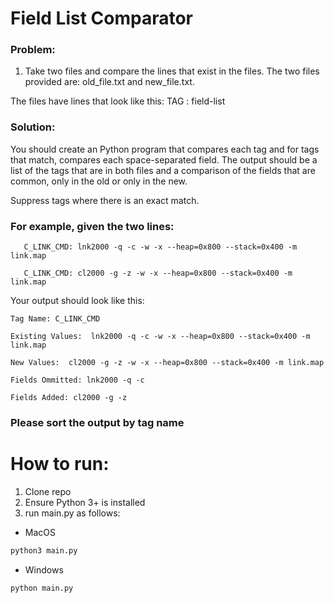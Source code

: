 # Field List Comparator
### Problem:
1. Take two files and compare the lines that exist in the files.
The two files provided are: old_file.txt and new_file.txt.

The files have lines that look like this:
    TAG : field-list

### Solution:
You should create an Python program that compares each tag
and for tags that match, compares each space-separated field.
The output should be a list of the tags that are in both files
and a comparison of the fields that are common, only in the old
or only in the new.

Suppress tags where there is an exact match.

### For example, given the two lines:
````
   C_LINK_CMD: lnk2000 -q -c -w -x --heap=0x800 --stack=0x400 -m link.map
   
   C_LINK_CMD: cl2000 -g -z -w -x --heap=0x800 --stack=0x400 -m link.map
````

Your output should look like this:
````
Tag Name: C_LINK_CMD
   
Existing Values:  lnk2000 -q -c -w -x --heap=0x800 --stack=0x400 -m link.map
   
New Values:  cl2000 -g -z -w -x --heap=0x800 --stack=0x400 -m link.map
   
Fields Ommitted: lnk2000 -q -c 
   
Fields Added: cl2000 -g -z 
````
   
### Please sort the output by tag name

# How to run:
1. Clone repo
2. Ensure Python 3+ is installed
3. run main.py as follows:

- MacOS
```bash
python3 main.py
```

- Windows
```bash
python main.py
```